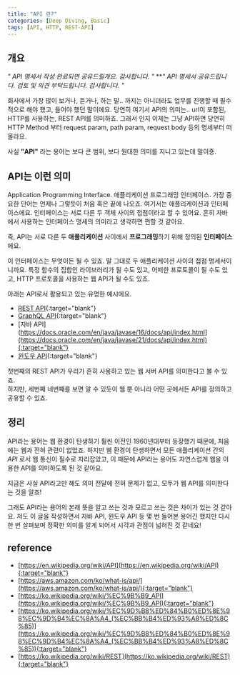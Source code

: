 ```yaml
---
title: "API 란?"
categories: [Deep Diving, Basic]
tags: [API, HTTP, REST-API]
---
```


## 개요

*" API 명세서 작성 완료되면 공유드릴게요. 감사합니다. "*
***" API 명세서 공유드립니다. 검토 및 의견 부탁드립니다. 감사합니다. "*

회사에서 가장 많이 보거나, 듣거나, 하는 말.. 까지는 아니더라도 업무를 진행할 때 필수적으로 해야 했고, 들어야 했던 말이에요. 당연히 여기서 API의 의미는.. url이 포함된, HTTP를 사용하는, REST API를 의미하죠. 그래서 인지 이제는 그냥 API하면 당연히 HTTP Method 부터 request param, path param, request body 등의 명세부터 떠올라요.

사실 **"API"** 라는 용어는 보다 큰 범위, 보다 원대한 의미를 지니고 있는데 말이죵.

## API는 이런 의미

Application Programming Interface. 애플리케이션 프로그래밍 인터페이스. 가장 중요한 단어는 언제나 그렇듯이 처음 혹은 끝에 나오죠. 여기서는 애플리케이션과 인터페이스에요. 인터페이스는 서로 다른 두 객체 사이의 접점이라고 할 수 있어요. 흔히 자바에서 사용하는 인터페이스 명세의 의미라고 생각하면 편할 것 같아요.

즉, API는 서로 다른 두 **애플리케이션** 사이에서 **프로그래밍**하기 위해 정의된 **인터페이스**에요.

이 인터페이스는 무엇이든 될 수 있죠. 말 그대로 두 애플리케이션 사이의 접점 명세서이니까요. 특정 함수의 집합인 라이브러리가 될 수도 있고, 어떠한 프로토콜이 될 수도 있고, HTTP 프로토콜을 사용하는 웹 API가 될 수도 있죠.

아래는 API로서 활용되고 있는 유명한 예시에요.

- [REST API](https://ko.wikipedia.org/wiki/REST){:target="blank"}
- [GraphQL API](https://ko.wikipedia.org/wiki/GraphQL){:target="blank"}
- [자바 API](https://docs.oracle.com/en/java/javase/16/docs/api/index.html](https://docs.oracle.com/en/java/javase/21/docs/api/index.html){:target="blank"}
- [윈도우 API](https://ko.wikipedia.org/wiki/%EC%9C%88%EB%8F%84%EC%9A%B0_API){:target="blank"}

첫번째의 REST API가 우리가 흔히 사용하고 있는 웹 서버 API를 의미한다고 볼 수 있죠.  
하지만, 세번째 네번째를 보면 알 수 있듯이 웹 뿐 아니라 어떤 곳에서든 API를 정의하고 공유할 수 있죠.

## 정리

API라는 용어는 웹 환경이 탄생하기 훨씬 이전인 1960년대부터 등장했기 때문에, 처음에는 웹과 전혀 관련이 없었죠. 하지만 웹 환경이 탄생하면서 모든 애플리케이션 간의 *API* 로서 웹 통신이 필수로 자리잡았고, 이 때문에 API라는 용어도 자연스럽게 웹을 이용한 API를 의미하도록 된 것 같아요.

지금은 사실 API라고만 해도 의미 전달에 전혀 문제가 없고, 모두가 웹 API를 의미한다는 것을 알죠!

그래도 API라는 용어의 본래 뜻을 알고 쓰는 것과 모르고 쓰는 것은 차이가 있는 것 같아요. 저도 이 글을 작성하면서 자바 API, 윈도우 API 등 몇 번 들어본 용어긴 했지만 다시 한 번 살펴보며 정확한 의미를 알게 되어서 시각과 관점이 넓혀진 것 같네요!

## reference

- [https://en.wikipedia.org/wiki/API](https://en.wikipedia.org/wiki/API){:target="blank"}
- [https://aws.amazon.com/ko/what-is/api/](https://aws.amazon.com/ko/what-is/api/){:target="blank"}
- [https://ko.wikipedia.org/wiki/%EC%9B%B9_API](https://ko.wikipedia.org/wiki/%EC%9B%B9_API){:target="blank"}
- [https://ko.wikipedia.org/wiki/%EC%9D%B8%ED%84%B0%ED%8E%98%EC%9D%B4%EC%8A%A4_(%EC%BB%B4%ED%93%A8%ED%8C%85)](https://ko.wikipedia.org/wiki/%EC%9D%B8%ED%84%B0%ED%8E%98%EC%9D%B4%EC%8A%A4_(%EC%BB%B4%ED%93%A8%ED%8C%85)){:target="blank"}
- [https://ko.wikipedia.org/wiki/REST](https://ko.wikipedia.org/wiki/REST){:target="blank"}